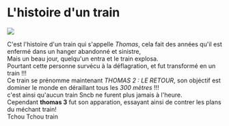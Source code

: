 ﻿<h1>L'histoire d'un train</h1>
<img src="http://www.lesjouetsmattel.fr/media/brands/intro/thomas03_hIrYvU7.png"/>

C'est l'histoire d'un train qui s'appelle <em>Thomas</em>, cela fait des années qu'il est enfermé dans un hanger abandonné et sinistre,  
Mais un beau jour, quelqu'un entra et le train explosa.  
Pourtant cette personne survécu à la déflagration, et fut transformé en un train !!!  
Ce train se prénomme maintenant <em>THOMAS 2 : LE RETOUR</em>, son objéctif est dominer le monde en déraillant tous les *300 mètres* !!!  
c'est ainsi qu'aucun train Sncb ne furent plus jamais à l'heure.  
Cependant **thomas 3** fut son apparation, essayant ainsi de contrer les plans du méchant train!  
Tchou Tchou train

